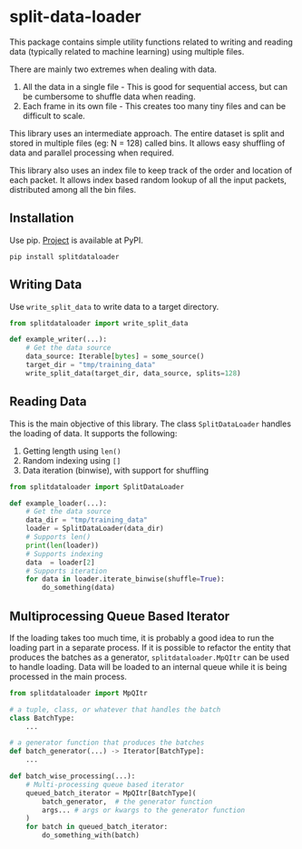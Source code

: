 # split-data-loader

This package contains simple utility functions related to writing and reading
data (typically related to machine learning) using multiple files.

There are mainly two extremes when dealing with data.

1. All the data in a single file - This is good for sequential access,
   but can be cumbersome to shuffle data when reading.
2. Each frame in its own file - This creates too many tiny files
   and can be difficult to scale.

This library uses an intermediate approach. The entire dataset is split and
stored in multiple files (eg: N = 128) called bins. It allows easy shuffling of
data and parallel processing when required.

This library also uses an index file to keep track of the order and location of
each packet. It allows index based random lookup of all the input packets,
distributed among all the bin files.

## Installation

Use pip. [Project](https://pypi.org/project/splitdataloader/) is available at PyPI.

```
pip install splitdataloader
```

## Writing Data
Use `write_split_data` to write data to a target directory.

```python
from splitdataloader import write_split_data

def example_writer(...):
    # Get the data source
    data_source: Iterable[bytes] = some_source()
    target_dir = "tmp/training_data"
    write_split_data(target_dir, data_source, splits=128)
```

## Reading Data
This is the main objective of this library. The class `SplitDataLoader` handles
the loading of data.
It supports the following:
1. Getting length using `len()`
2. Random indexing using `[]`
3. Data iteration (binwise), with support for shuffling

```python
from splitdataloader import SplitDataLoader

def example_loader(...):
    # Get the data source
    data_dir = "tmp/training_data"
    loader = SplitDataLoader(data_dir)
    # Supports len()
    print(len(loader))
    # Supports indexing
    data  = loader[2]
    # Supports iteration
    for data in loader.iterate_binwise(shuffle=True):
        do_something(data)
```

## Multiprocessing Queue Based Iterator
If the loading takes too much time, it is probably a good idea to run the
loading part in a separate process. If it is possible to refactor the entity
that produces the batches as a generator, `splitdataloader.MpQItr` can
be used to handle loading. Data will be loaded to an internal queue while
it is being processed in the main process.

```python
from splitdataloader import MpQItr

# a tuple, class, or whatever that handles the batch
class BatchType:
    ...

# a generator function that produces the batches
def batch_generator(...) -> Iterator[BatchType]:
    ...

def batch_wise_processing(...):
    # Multi-processing queue based iterator
    queued_batch_iterator = MpQItr[BatchType](
        batch_generator,  # the generator function
        args... # args or kwargs to the generator function
    )
    for batch in queued_batch_iterator:
        do_something_with(batch)
```
